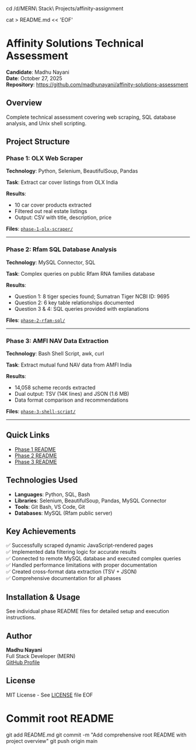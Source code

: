 cd /d/MERN\ Stack\ Projects/affinity-assignment

cat > README.md << 'EOF'
# Affinity Solutions Technical Assessment

**Candidate**: Madhu Nayani  
**Date**: October 27, 2025  
**Repository**: https://github.com/madhunayani/affinity-solutions-assessment

## Overview
Complete technical assessment covering web scraping, SQL database analysis, and Unix shell scripting.

## Project Structure

### Phase 1: OLX Web Scraper
**Technology**: Python, Selenium, BeautifulSoup, Pandas

**Task**: Extract car cover listings from OLX India

**Results**:
- 10 car cover products extracted
- Filtered out real estate listings
- Output: CSV with title, description, price

**Files**: [`phase-1-olx-scraper/`](./phase-1-olx-scraper/)

---

### Phase 2: Rfam SQL Database Analysis
**Technology**: MySQL Connector, SQL

**Task**: Complex queries on public Rfam RNA families database

**Results**:
- Question 1: 8 tiger species found; Sumatran Tiger NCBI ID: 9695
- Question 2: 6 key table relationships documented
- Question 3 & 4: SQL queries provided with explanations

**Files**: [`phase-2-rfam-sql/`](./phase-2-rfam-sql/)

---

### Phase 3: AMFI NAV Data Extraction
**Technology**: Bash Shell Script, awk, curl

**Task**: Extract mutual fund NAV data from AMFI India

**Results**:
- 14,058 scheme records extracted
- Dual output: TSV (14K lines) and JSON (1.6 MB)
- Data format comparison and recommendations

**Files**: [`phase-3-shell-script/`](./phase-3-shell-script/)

---

## Quick Links
- [Phase 1 README](./phase-1-olx-scraper/README.md)
- [Phase 2 README](./phase-2-rfam-sql/README.md)
- [Phase 3 README](./phase-3-shell-script/README.md)

## Technologies Used
- **Languages**: Python, SQL, Bash
- **Libraries**: Selenium, BeautifulSoup, Pandas, MySQL Connector
- **Tools**: Git Bash, VS Code, Git
- **Databases**: MySQL (Rfam public server)

## Key Achievements
✅ Successfully scraped dynamic JavaScript-rendered pages  
✅ Implemented data filtering logic for accurate results  
✅ Connected to remote MySQL database and executed complex queries  
✅ Handled performance limitations with proper documentation  
✅ Created cross-format data extraction (TSV + JSON)  
✅ Comprehensive documentation for all phases  

## Installation & Usage
See individual phase README files for detailed setup and execution instructions.

## Author
**Madhu Nayani**  
Full Stack Developer (MERN)  
[GitHub Profile](https://github.com/madhunayani)

## License
MIT License - See [LICENSE](./LICENSE) file
EOF

# Commit root README
git add README.md
git commit -m "Add comprehensive root README with project overview"
git push origin main
